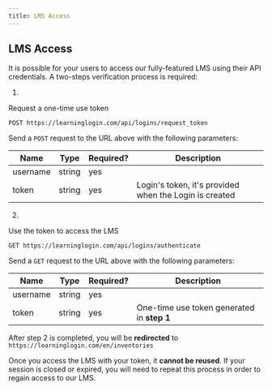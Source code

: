 ```yaml
---
title: LMS Access
---
```


## LMS Access

It is possible for your users to access our fully-featured LMS using their API credentials. A two-steps verification process is required:

1.
  Request a one-time use token

  `POST https://learninglogin.com/api/logins/request_token`

  Send a `POST` request to the URL above with the following parameters:

  | Name     | Type   | Required? | Description                                             |
  |----------|--------|-----------|---------------------------------------------------------|
  | username | string | yes       |                                                         |
  | token    | string | yes       | Login's token, it's provided when the Login is created  |

2.
  Use the token to access the LMS

  `GET https://learninglogin.com/api/logins/authenticate`

  Send a `GET` request to the URL above with the following parameters:

  | Name     | Type   | Required? | Description                                 |
  |----------|--------|-----------|---------------------------------------------|
  | username | string | yes       |                                             |
  | token    | string | yes       | One-time use token generated in **step 1**  |

After step 2 is completed, you will be **redirected** to `https://learninglogin.com/en/inventories`

Once you access the LMS with your token, it **cannot be reused**. If your session is closed or expired, you will need to repeat this process in order to regain access to our LMS.
